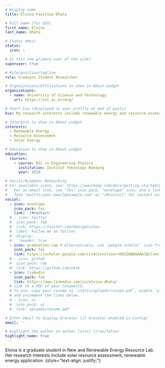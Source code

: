 ```yaml
---
# Display name
title: Elvina Faustina Dhata

# Full name (for SEO)
first_name: Elvina
last_name: Dhata

# Status emoji
status:
  icon: ☕️

# Is this the primary user of the site?
superuser: true

# Role/position/tagline
role: Graduate Student Researcher

# Organizations/Affiliations to show in About widget
organizations:
  - name: University of Science and Technology
    url: https://ust.ac.kr/eng/

# Short bio (displayed in user profile at end of posts)
bio: My research interests include renewable energy and resource assessment.

# Interests to show in About widget
interests:
  - Renewable Energy
  - Resource Assessment
  - Solar Energy

# Education to show in About widget
education:
  courses:
    - course: BSc in Engineering Physics
      institution: Institut Teknologi Bandung
      year: 2020

# Social/Academic Networking
# For available icons, see: https://wowchemy.com/docs/getting-started/page-builder/#icons
#   For an email link, use "fas" icon pack, "envelope" icon, and a link in the
#   form "mailto:your-email@example.com" or "/#contact" for contact widget.
social:
  - icon: envelope
    icon_pack: fas
    link: '/#contact'
  # - icon: twitter
  #  icon_pack: fab
  #  link: https://twitter.com/GeorgeCushen
  #  label: Follow me on Twitter
  #  display:
  #    header: true
  - icon: graduation-cap # Alternatively, use `google-scholar` icon from `ai` icon pack
    icon_pack: fas
    link: https://scholar.google.com/citations?user=KEGZHQ0AAAAJ&hl=en
  # - icon: github
  #  icon_pack: fab
  #  link: https://github.com/ekxk
  - icon: linkedin
    icon_pack: fab
    link: https://www.linkedin.com/in/elvina-dhata/
  # Link to a PDF of your resume/CV.
  # To use: copy your resume to `static/uploads/resume.pdf`, enable `ai` icons in `params.yaml`,
  # and uncomment the lines below.
  # - icon: cv
  #  icon_pack: ai
  #  link: uploads/resume.pdf

# Enter email to display Gravatar (if Gravatar enabled in Config)
email: ''

# Highlight the author in author lists? (true/false)
highlight_name: true
---
```


Elvina is a graduate student in New and Renewable Energy Resource Lab. Her research interests include solar resource assessment, renewable energy application.
{style="text-align: justify;"}
